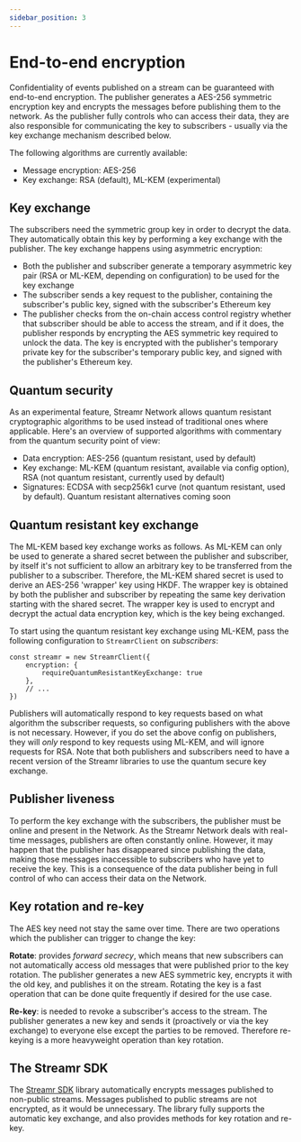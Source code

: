```yaml
---
sidebar_position: 3
---
```


# End-to-end encryption
Confidentiality of events published on a stream can be guaranteed with end-to-end encryption. The publisher generates a AES-256 symmetric encryption key and encrypts the messages before publishing them to the network. As the publisher fully controls who can access their data, they are also responsible for communicating the key to subscribers - usually via the key exchange mechanism described below.

The following algorithms are currently available:
- Message encryption: AES-256
- Key exchange: RSA (default), ML-KEM (experimental)

## Key exchange
The subscribers need the symmetric group key in order to decrypt the data. They automatically obtain this key by performing a key exchange with the publisher. The key exchange happens using asymmetric encryption:

-   Both the publisher and subscriber generate a temporary asymmetric key pair (RSA or ML-KEM, depending on configuration) to be used for the key exchange
-   The subscriber sends a key request to the publisher, containing the subscriber's public key, signed with the subscriber's Ethereum key
-   The publisher checks from the on-chain access control registry whether that subscriber should be able to access the stream, and if it does, the publisher responds by encrypting the AES symmetric key required to unlock the data. The key is encrypted with the publisher's temporary private key for the subscriber's temporary public key, and signed with the publisher's Ethereum key.

## Quantum security
As an experimental feature, Streamr Network allows quantum resistant cryptographic algorithms to be used instead of traditional ones where applicable. Here's an overview of supported algorithms with commentary from the quantum security point of view:
- Data encryption: AES-256 (quantum resistant, used by default)
- Key exchange: ML-KEM (quantum resistant, available via config option), RSA (not quantum resistant, currently used by default)
- Signatures: ECDSA with secp256k1 curve (not quantum resistant, used by default). Quantum resistant alternatives coming soon

## Quantum resistant key exchange
The ML-KEM based key exchange works as follows. As ML-KEM can only be used to generate a shared secret between the publisher and subscriber, by itself it's not sufficient to allow an arbitrary key to be transferred from the publisher to a subscriber. Therefore, the ML-KEM shared secret is used to derive an AES-256 'wrapper' key using HKDF. The wrapper key is obtained by both the publisher and subscriber by repeating the same key derivation starting with the shared secret. The wrapper key is used to encrypt and decrypt the actual data encryption key, which is the key being exchanged.

To start using the quantum resistant key exchange using ML-KEM, pass the following configuration to `StreamrClient` on *subscribers*:

```
const streamr = new StreamrClient({
    encryption: {
        requireQuantumResistantKeyExchange: true
    },
    // ...
})
```

Publishers will automatically respond to key requests based on what algorithm the subscriber requests, so configuring publishers with the above is not necessary. However, if you do set the above config on publishers, they will *only* respond to key requests using ML-KEM, and will ignore requests for RSA. Note that both publishers and subscribers need to have a recent version of the Streamr libraries to use the quantum secure key exchange.

## Publisher liveness
To perform the key exchange with the subscribers, the publisher must be online and present in the Network. As the Streamr Network deals with real-time messages, publishers are often constantly online. However, it may happen that the publisher has disappeared since publishing the data, making those messages inaccessible to subscribers who have yet to receive the key. This is a consequence of the data publisher being in full control of who can access their data on the Network.

## Key rotation and re-key
The AES key need not stay the same over time. There are two operations which the publisher can trigger to change the key:

**Rotate**: provides _forward secrecy_, which means that new subscribers can not automatically access old messages that were published prior to the key rotation. The publisher generates a new AES symmetric key, encrypts it with the old key, and publishes it on the stream. Rotating the key is a fast operation that can be done quite frequently if desired for the use case.

**Re-key**: is needed to revoke a subscriber's access to the stream. The publisher generates a new key and sends it (proactively or via the key exchange) to everyone else except the parties to be removed. Therefore re-keying is a more heavyweight operation than key rotation.

## The Streamr SDK
The [Streamr SDK](https://www.npmjs.com/package/@streamr/node) library automatically encrypts messages published to non-public streams. Messages published to public streams are not encrypted, as it would be unnecessary. The library fully supports the automatic key exchange, and also provides methods for key rotation and re-key.
